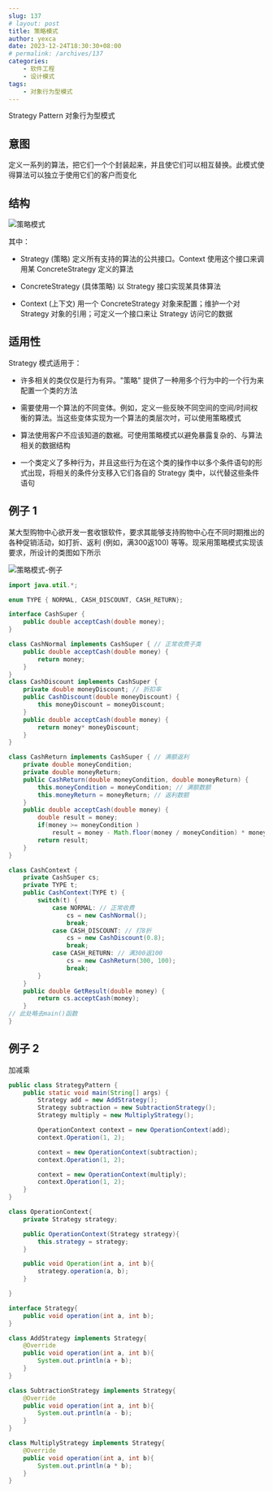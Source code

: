 ```yaml
---
slug: 137
# layout: post
title: 策略模式
author: yexca
date: 2023-12-24T18:30:30+08:00
# permalink: /archives/137
categories:
    - 软件工程
    - 设计模式
tags:
    - 对象行为型模式
---
```


Strategy Pattern 对象行为型模式

## 意图

定义一系列的算法，把它们一个个封装起来，并且使它们可以相互替换。此模式使得算法可以独立于使用它们的客户而变化

## 结构

![策略模式](https://cdn.jsdelivr.net/gh/yexca/picx-images-hosting@master/2023/03-设计模式/策略模式.71vxrbauk9s0.webp)

其中：

* Strategy (策略) 定义所有支持的算法的公共接口。Context 使用这个接口来调用某 ConcreteStrategy 定义的算法

* ConcreteStrategy (具体策略) 以 Strategy 接口实现某具体算法

* Context (上下文) 用一个 ConcreteStrategy 对象来配置；维护一个对 Strategy 对象的引用；可定义一个接口来让 Strategy 访问它的数据

## 适用性

Strategy 模式适用于：

* 许多相关的类仅仅是行为有异。"策略" 提供了一种用多个行为中的一个行为来配置一个类的方法

* 需要使用一个算法的不同变体。例如，定义一些反映不同空间的空间/时间权衡的算法。当这些变体实现为一个算法的类层次吋，可以使用策略模式

* 算法使用客户不应该知道的数裾。可使用策略模式以避免暴露复杂的、与算法相关的数据结构

* 一个类定义了多种行为，并且这些行为在这个类的操作中以多个条件语句的形式出现，将相关的条件分支移入它们各自的 Strategy 类中，以代替这些条件语句

## 例子 1

某大型购物中心欲开发一套收银软件，要求其能够支持购物中心在不同时期推出的各种促销活动，如打折、返利 (例如，满300返100) 等等。现采用策略模式实现该要求，所设计的类图如下所示

![策略模式-例子](https://cdn.jsdelivr.net/gh/yexca/picx-images-hosting@master/2023/03-设计模式/策略模式-例子.3ze6sv9lmoc0.png)

```java
import java.util.*;

enum TYPE { NORMAL, CASH_DISCOUNT, CASH_RETURN};

interface CashSuper {
    public double acceptCash(double money);
}

class CashNormal implements CashSuper { // 正常收费子类
    public double acceptCash(double money) {
        return money;
    }
}
class CashDiscount implements CashSuper {
    private double moneyDiscount; // 折扣率
    public CashDiscount(double moneyDiscount) {
        this moneyDiscount = moneyDiscount;
    }
    public double acceptCash(double money) {
        return money* moneyDiscount;
    }
}

class CashReturn implements CashSuper { // 满额返利
    private double moneyCondition;
    private double moneyReturn;
    public CashReturn(double moneyCondition, double moneyReturn) {
        this.moneyCondition = moneyCondition; // 满额数额
        this.moneyReturn = moneyReturn; // 返利数额
    }
    public double acceptCash(double money) {
        double result = money;
        if(money >= moneyCondition )
            result = money - Math.floor(money / moneyCondition) * moneyReturn;
        return result;
    }
}

class CashContext {
    private CashSuper cs;
    private TYPE t;
    public CashContext(TYPE t) {
        switch(t) {
            case NORMAL: // 正常收费
                cs = new CashNormal();
                break;
            case CASH_DISCOUNT: // 打8折
                cs = new CashDiscount(0.8);
                break;
            case CASH_RETURN: // 满300返100
                cs = new CashReturn(300, 100);
                break;
        }
    }
    public double GetResult(double money) {
        return cs.acceptCash(money);
    }
// 此处略去main()函数
}
```

## 例子 2

加减乘

```java
public class StrategyPattern {
    public static void main(String[] args) {
        Strategy add = new AddStrategy();
        Strategy subtraction = new SubtractionStrategy();
        Strategy multiply = new MultiplyStrategy();

        OperationContext context = new OperationContext(add);
        context.Operation(1, 2);

        context = new OperationContext(subtraction);
        context.Operation(1, 2);

        context = new OperationContext(multiply);
        context.Operation(1, 2);
    }
}

class OperationContext{
    private Strategy strategy;

    public OperationContext(Strategy strategy){
        this.strategy = strategy;
    }

    public void Operation(int a, int b){
        strategy.operation(a, b);
    }

}

interface Strategy{
    public void operation(int a, int b);
}

class AddStrategy implements Strategy{
    @Override
    public void operation(int a, int b){
        System.out.println(a + b);
    }
}

class SubtractionStrategy implements Strategy{
    @Override
    public void operation(int a, int b){
        System.out.println(a - b);
    }
}

class MultiplyStrategy implements Strategy{
    @Override
    public void operation(int a, int b){
        System.out.println(a * b);
    }
}
```

